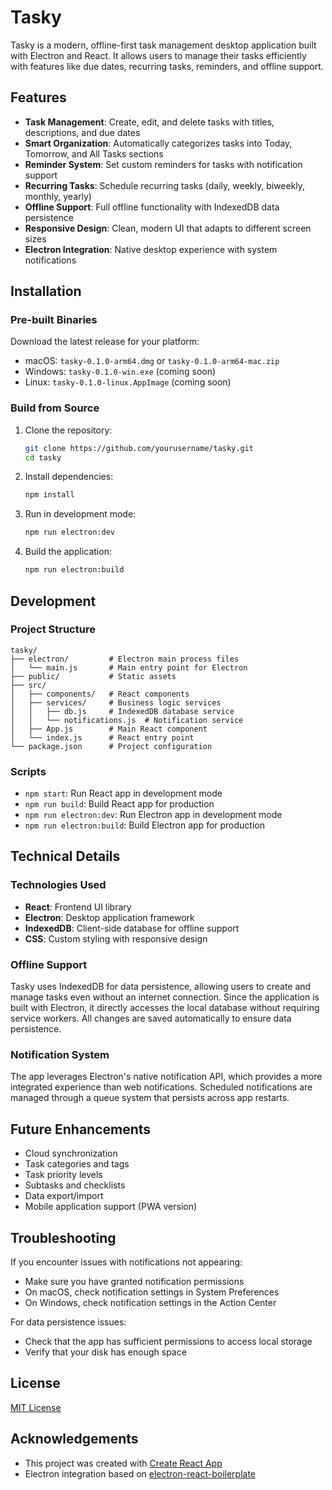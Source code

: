 # Tasky

Tasky is a modern, offline-first task management desktop application built with Electron and React. It allows users to manage their tasks efficiently with features like due dates, recurring tasks, reminders, and offline support.

## Features

- **Task Management**: Create, edit, and delete tasks with titles, descriptions, and due dates
- **Smart Organization**: Automatically categorizes tasks into Today, Tomorrow, and All Tasks sections
- **Reminder System**: Set custom reminders for tasks with notification support
- **Recurring Tasks**: Schedule recurring tasks (daily, weekly, biweekly, monthly, yearly)
- **Offline Support**: Full offline functionality with IndexedDB data persistence
- **Responsive Design**: Clean, modern UI that adapts to different screen sizes
- **Electron Integration**: Native desktop experience with system notifications

## Installation

### Pre-built Binaries

Download the latest release for your platform:

- macOS: `tasky-0.1.0-arm64.dmg` or `tasky-0.1.0-arm64-mac.zip`
- Windows: `tasky-0.1.0-win.exe` (coming soon)
- Linux: `tasky-0.1.0-linux.AppImage` (coming soon)

### Build from Source

1. Clone the repository:
   ```bash
   git clone https://github.com/yourusername/tasky.git
   cd tasky
   ```

2. Install dependencies:
   ```bash
   npm install
   ```

3. Run in development mode:
   ```bash
   npm run electron:dev
   ```

4. Build the application:
   ```bash
   npm run electron:build
   ```

## Development

### Project Structure

```
tasky/
├── electron/         # Electron main process files
│   └── main.js       # Main entry point for Electron
├── public/           # Static assets
├── src/
│   ├── components/   # React components
│   ├── services/     # Business logic services
│   │   ├── db.js     # IndexedDB database service
│   │   └── notifications.js  # Notification service
│   ├── App.js        # Main React component
│   └── index.js      # React entry point
└── package.json      # Project configuration
```

### Scripts

- `npm start`: Run React app in development mode
- `npm run build`: Build React app for production
- `npm run electron:dev`: Run Electron app in development mode
- `npm run electron:build`: Build Electron app for production

## Technical Details

### Technologies Used

- **React**: Frontend UI library
- **Electron**: Desktop application framework
- **IndexedDB**: Client-side database for offline support
- **CSS**: Custom styling with responsive design

### Offline Support

Tasky uses IndexedDB for data persistence, allowing users to create and manage tasks even without an internet connection. Since the application is built with Electron, it directly accesses the local database without requiring service workers. All changes are saved automatically to ensure data persistence.

### Notification System

The app leverages Electron's native notification API, which provides a more integrated experience than web notifications. Scheduled notifications are managed through a queue system that persists across app restarts.

## Future Enhancements

- Cloud synchronization
- Task categories and tags
- Task priority levels
- Subtasks and checklists
- Data export/import
- Mobile application support (PWA version)

## Troubleshooting

If you encounter issues with notifications not appearing:
- Make sure you have granted notification permissions
- On macOS, check notification settings in System Preferences
- On Windows, check notification settings in the Action Center

For data persistence issues:
- Check that the app has sufficient permissions to access local storage
- Verify that your disk has enough space

## License

[MIT License](LICENSE)

## Acknowledgements

- This project was created with [Create React App](https://create-react-app.dev/)
- Electron integration based on [electron-react-boilerplate](https://electron-react-boilerplate.js.org/)